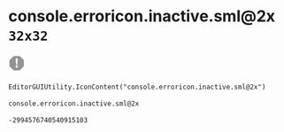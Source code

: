 # console.erroricon.inactive.sml@2x `32x32`
<img src="/img/console.erroricon.inactive.sml@2x.png" width=32 height=32>

``` CSharp
EditorGUIUtility.IconContent("console.erroricon.inactive.sml@2x")
```
```
console.erroricon.inactive.sml@2x
```
```
-2994576740540915103
```
